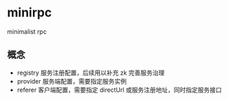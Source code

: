 # minirpc
minimalist rpc


## 概念
* registry 服务注册配置，后续用以补充 zk 完善服务治理
* provider 服务端配置，需要指定服务实例
* referer  客户端配置，需要指定 directUrl 或服务注册地址，同时指定服务接口

